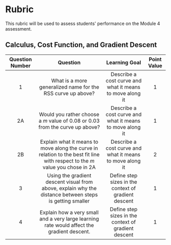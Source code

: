 # Rubric

This rubric will be used to assess students' performance on the Module 4 assessment.

## Calculus, Cost Function, and Gradient Descent

| **Question Number** | **Question** | **Learning Goal** | **Point Value** |
| :-----------------: | :----------: | :---------------: | :-------------: |
|1 | What is a more generalized name for the RSS curve up above? | Describe a cost curve and what it means to move along it | 1 |
| 2A | Would you rather choose a *m* value of 0.08 or 0.03 from the curve up above? | Describe a cost curve and what it means to move along it | 1 |
| 2B | Explain what it means to move along the curve in relation to the best fit line with respect to the $m$ value you chose in 2A | Describe a cost curve and what it means to move along it | 2 |
| 3 | Using the gradient descent visual from above, explain why the distance between steps is getting smaller | Define step sizes in the context of gradient descent | 1 |
4 | Explain how a very small and a very large learning rate would affect the gradient descent. | Define step sizes in the context of gradient descent | 1 |

